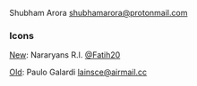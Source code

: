 Shubham Arora <shubhamarora@protonmail.com>

### Icons

[New](https://raw.githubusercontent.com/arshubham/cipher/master/data/images/com.github.arshubham.cipher.png):
Nararyans R.I. [@Fatih20](https://github.com/Fatih20)

[Old](https://github.com/arshubham/cipher/blob/7ac34c55ff3c414c73acce87f5f24d3409d5aa3a/data/images/com.github.arshubham.cipher.png):
Paulo Galardi <lainsce@airmail.cc>
